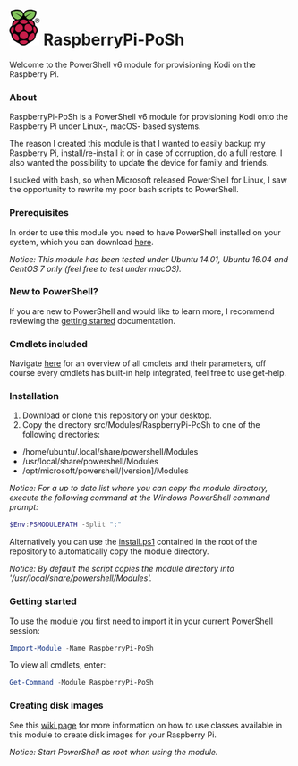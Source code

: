 # ![logo][] RaspberryPi-PoSh #

[logo]: assets/Raspberry_Pi_64.png

Welcome to the PowerShell v6 module for provisioning Kodi on the Raspberry Pi.

### About ###
RaspberryPi-PoSh is a PowerShell v6 module for provisioning Kodi onto the Raspberry Pi under Linux-, macOS- based systems.

The reason I created this module is that I wanted to easily backup my Raspberry Pi, install/re-install it or in case of corruption, do a full restore. I also wanted the possibility to update the device for family and friends.

I sucked with bash, so when Microsoft released PowerShell for Linux, I saw the opportunity to rewrite my poor bash scripts to PowerShell.

### Prerequisites ###
In order to use this module you need to have PowerShell installed on your system, which you can download [here][download-powershell].

[download-powershell]: https://github.com/PowerShell/PowerShell

*Notice: This module has been tested under Ubuntu 14.01, Ubuntu 16.04 and CentOS 7 only (feel free to test under macOS).*

### New to PowerShell? ###
If you are new to PowerShell and would like to learn more, I recommend reviewing the [getting started][getting-started] documentation.

[getting-started]: https://github.com/PowerShell/PowerShell/tree/master/docs/learning-powershell

### Cmdlets included ###
Navigate [here][get-help] for an overview of all cmdlets and their parameters, off course every cmdlets has built-in help integrated, feel free to use get-help.

[get-help]: docs/help/README.md

### Installation ###
1. Download or clone this repository on your desktop.
2. Copy the directory src/Modules/RaspberryPi-PoSh to one of the following directories:
  * /home/ubuntu/.local/share/powershell/Modules
  * /usr/local/share/powershell/Modules
  * /opt/microsoft/powershell/[version]/Modules

*Notice: For a up to date list where you can copy the module directory, execute the following command at the Windows PowerShell command prompt:*
```powershell
$Env:PSMODULEPATH -Split ":"
```

Alternatively you can use the [install.ps1][install-ps1] contained in the root of the repository to automatically copy the module directory.

*Notice: By default the script copies the module directory into '/usr/local/share/powershell/Modules'.*

[install-ps1]: install.ps1

### Getting started ###
To use the module you first need to import it in your current PowerShell session:
```powershell
Import-Module -Name RaspberryPi-PoSh
```
To view all cmdlets, enter:
```powershell
Get-Command -Module RaspberryPi-PoSh
```

### Creating disk images ###
See this [wiki page](https://github.com/juniinacio/RaspberryPi-PoSh/wiki/Working-with-images) for more information on how to use classes available in this module to create disk images for your Raspberry Pi.

*Notice: Start PowerShell as root when using the module.*